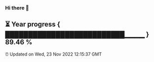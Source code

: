 ### Hi there 👋
⏳ Year progress { ██████████████████████████▁▁▁▁ } 89.46 %
---
⏰ Updated on Wed, 23 Nov 2022 12:15:37 GMT

